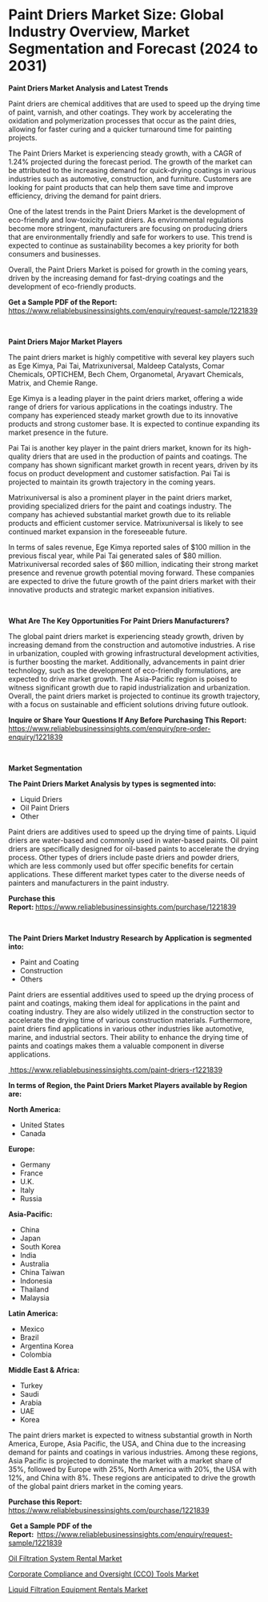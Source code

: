 <p><h1>Paint Driers Market Size: Global Industry Overview, Market Segmentation and Forecast (2024 to 2031)</h1></p><p><strong>Paint Driers Market Analysis and Latest Trends</strong></p>
<p><p>Paint driers are chemical additives that are used to speed up the drying time of paint, varnish, and other coatings. They work by accelerating the oxidation and polymerization processes that occur as the paint dries, allowing for faster curing and a quicker turnaround time for painting projects.</p><p>The Paint Driers Market is experiencing steady growth, with a CAGR of 1.24% projected during the forecast period. The growth of the market can be attributed to the increasing demand for quick-drying coatings in various industries such as automotive, construction, and furniture. Customers are looking for paint products that can help them save time and improve efficiency, driving the demand for paint driers.</p><p>One of the latest trends in the Paint Driers Market is the development of eco-friendly and low-toxicity paint driers. As environmental regulations become more stringent, manufacturers are focusing on producing driers that are environmentally friendly and safe for workers to use. This trend is expected to continue as sustainability becomes a key priority for both consumers and businesses.</p><p>Overall, the Paint Driers Market is poised for growth in the coming years, driven by the increasing demand for fast-drying coatings and the development of eco-friendly products.</p></p>
<p><strong>Get a Sample PDF of the Report:&nbsp;</strong> <a href="https://www.reliablebusinessinsights.com/enquiry/request-sample/1221839">https://www.reliablebusinessinsights.com/enquiry/request-sample/1221839</a></p>
<p>&nbsp;</p>
<p><strong>Paint Driers Major Market Players</strong></p>
<p><p>The paint driers market is highly competitive with several key players such as Ege Kimya, Pai Tai, Matrixuniversal, Maldeep Catalysts, Comar Chemicals, OPTICHEM, Bech Chem, Organometal, Aryavart Chemicals, Matrix, and Chemie Range.</p><p>Ege Kimya is a leading player in the paint driers market, offering a wide range of driers for various applications in the coatings industry. The company has experienced steady market growth due to its innovative products and strong customer base. It is expected to continue expanding its market presence in the future.</p><p>Pai Tai is another key player in the paint driers market, known for its high-quality driers that are used in the production of paints and coatings. The company has shown significant market growth in recent years, driven by its focus on product development and customer satisfaction. Pai Tai is projected to maintain its growth trajectory in the coming years.</p><p>Matrixuniversal is also a prominent player in the paint driers market, providing specialized driers for the paint and coatings industry. The company has achieved substantial market growth due to its reliable products and efficient customer service. Matrixuniversal is likely to see continued market expansion in the foreseeable future.</p><p>In terms of sales revenue, Ege Kimya reported sales of $100 million in the previous fiscal year, while Pai Tai generated sales of $80 million. Matrixuniversal recorded sales of $60 million, indicating their strong market presence and revenue growth potential moving forward. These companies are expected to drive the future growth of the paint driers market with their innovative products and strategic market expansion initiatives.</p></p>
<p>&nbsp;</p>
<p><strong>What Are The Key Opportunities For Paint Driers Manufacturers?</strong></p>
<p><p>The global paint driers market is experiencing steady growth, driven by increasing demand from the construction and automotive industries. A rise in urbanization, coupled with growing infrastructural development activities, is further boosting the market. Additionally, advancements in paint drier technology, such as the development of eco-friendly formulations, are expected to drive market growth. The Asia-Pacific region is poised to witness significant growth due to rapid industrialization and urbanization. Overall, the paint driers market is projected to continue its growth trajectory, with a focus on sustainable and efficient solutions driving future outlook.</p></p>
<p><strong>Inquire or Share Your Questions If Any Before Purchasing This Report:</strong> <a href="https://www.reliablebusinessinsights.com/enquiry/pre-order-enquiry/1221839">https://www.reliablebusinessinsights.com/enquiry/pre-order-enquiry/1221839</a></p>
<p>&nbsp;</p>
<p><strong>Market Segmentation</strong></p>
<p><strong>The Paint Driers Market Analysis by types is segmented into:</strong></p>
<p><ul><li>Liquid Driers</li><li>Oil Paint Driers</li><li>Other</li></ul></p>
<p><p>Paint driers are additives used to speed up the drying time of paints. Liquid driers are water-based and commonly used in water-based paints. Oil paint driers are specifically designed for oil-based paints to accelerate the drying process. Other types of driers include paste driers and powder driers, which are less commonly used but offer specific benefits for certain applications. These different market types cater to the diverse needs of painters and manufacturers in the paint industry.</p></p>
<p><strong>Purchase this Report:&nbsp;</strong><a href="https://www.reliablebusinessinsights.com/purchase/1221839">https://www.reliablebusinessinsights.com/purchase/1221839</a></p>
<p>&nbsp;</p>
<p><strong>The Paint Driers Market Industry Research by Application is segmented into:</strong></p>
<p><ul><li>Paint and Coating</li><li>Construction</li><li>Others</li></ul></p>
<p><p>Paint driers are essential additives used to speed up the drying process of paint and coatings, making them ideal for applications in the paint and coating industry. They are also widely utilized in the construction sector to accelerate the drying time of various construction materials. Furthermore, paint driers find applications in various other industries like automotive, marine, and industrial sectors. Their ability to enhance the drying time of paints and coatings makes them a valuable component in diverse applications.</p></p>
<p><a href="https://www.reliablebusinessinsights.com/paint-driers-r1221839">&nbsp;https://www.reliablebusinessinsights.com/paint-driers-r1221839</a></p>
<p><strong>In terms of Region, the Paint Driers Market Players available by Region are:</strong></p>
<p>
    <p> <strong> North America: </strong>
        <ul>
            <li>United States</li>
            <li>Canada</li>
        </ul>
        </p> 
    <p> <strong> Europe: </strong>
        <ul>
            <li>Germany</li>
            <li>France</li>
            <li>U.K.</li>
            <li>Italy</li>
            <li>Russia</li>
        </ul>
        </p> 
    <p> <strong> Asia-Pacific: </strong>
        <ul>
            <li>China</li>
            <li>Japan</li>
            <li>South Korea</li>
            <li>India</li>
            <li>Australia</li>
            <li>China Taiwan</li>
            <li>Indonesia</li>
            <li>Thailand</li>
            <li>Malaysia</li>
        </ul>
        </p> 
    <p> <strong> Latin America: </strong>
        <ul>
            <li>Mexico</li>
            <li>Brazil</li>
            <li>Argentina Korea</li>
            <li>Colombia</li>
        </ul>
        </p> 
    <p> <strong> Middle East & Africa: </strong>
        <ul>
            <li>Turkey</li>
            <li>Saudi</li>
            <li>Arabia</li>
            <li>UAE</li>
            <li>Korea</li>
        </ul>
    </p>
    </p>
<p><p>The paint driers market is expected to witness substantial growth in North America, Europe, Asia Pacific, the USA, and China due to the increasing demand for paints and coatings in various industries. Among these regions, Asia Pacific is projected to dominate the market with a market share of 35%, followed by Europe with 25%, North America with 20%, the USA with 12%, and China with 8%. These regions are anticipated to drive the growth of the global paint driers market in the coming years.</p></p>
<p><strong>Purchase this Report: </strong><a href="https://www.reliablebusinessinsights.com/purchase/1221839">https://www.reliablebusinessinsights.com/purchase/1221839</a></p>
<p>&nbsp;<strong>Get a Sample PDF of the Report:&nbsp;&nbsp;</strong><a href="https://www.reliablebusinessinsights.com/enquiry/request-sample/1221839">https://www.reliablebusinessinsights.com/enquiry/request-sample/1221839</a></p>
<p><strong></strong></p>
<p><p><a href="https://github.com/JosephWillisbXXgf/Market-Research-Report-List-1/blob/main/oil-filtration-system-rental-market.md">Oil Filtration System Rental Market</a></p><p><a href="https://github.com/verajwilson971/Market-Research-Report-List-1/blob/main/corporate-compliance-and-oversight-cco-tools-market.md">Corporate Compliance and Oversight (CCO) Tools Market</a></p><p><a href="https://github.com/ORAZITOM/Market-Research-Report-List-1/blob/main/liquid-filtration-equipment-rentals-market.md">Liquid Filtration Equipment Rentals Market</a></p></p>